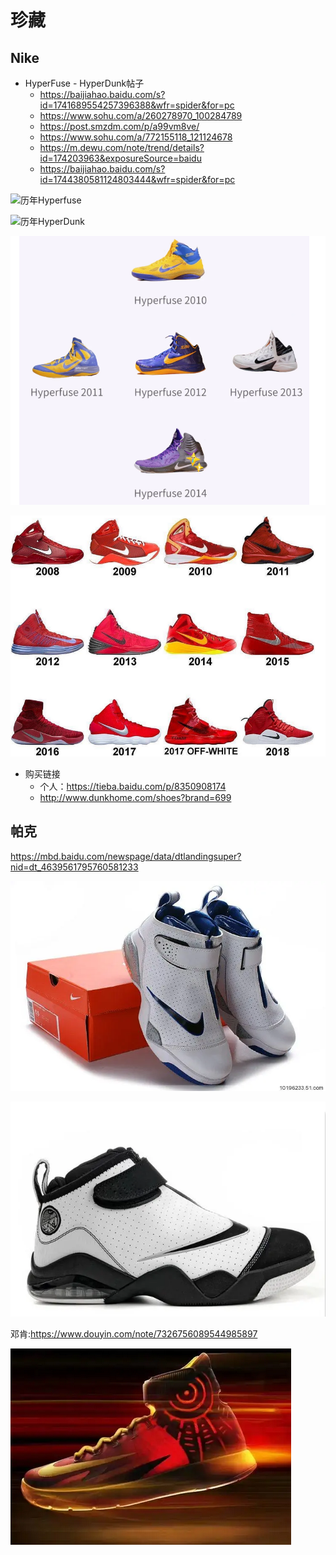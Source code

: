 # 珍藏

## Nike

- HyperFuse - HyperDunk帖子
  - https://baijiahao.baidu.com/s?id=1741689554257396388&wfr=spider&for=pc
  - https://www.sohu.com/a/260278970_100284789
  - https://post.smzdm.com/p/a99vm8ve/
  - https://www.sohu.com/a/772155118_121124678
  - https://m.dewu.com/note/trend/details?id=174203963&exposureSource=baidu
  - https://baijiahao.baidu.com/s?id=1744380581124803444&wfr=spider&for=pc

![历年Hyperfuse](../../assets/image-20240507113454770.png)

![历年HyperDunk](../../assets/image-20240507113637472.png)

![历年Hyperfuse](../../assets/04759df1fab351fc1e808917b07afbc.png)

![历年hyperdunk](../../assets/48a8a5452b2cd5f6934d5739fb80946.png)



- 购买链接
  - 个人：https://tieba.baidu.com/p/8350908174
  - http://www.dunkhome.com/shoes?brand=699

## 帕克

https://mbd.baidu.com/newspage/data/dtlandingsuper?nid=dt_4639561795760581233

![帕克](../../assets/u=3377750286,145334422&fm=253&fmt=auto&app=138&f=JPEG.webp)

![u=1863817095,2600638988&fm=253&fmt=auto&app=138&f=JPG](../../assets/u=1863817095,2600638988&fm=253&fmt=auto&app=138&f=JPG.webp)

邓肯:https://www.douyin.com/note/7326756089544985897

![80d6fd7b72f35f6b7c0ea5378dac1a6](../../assets/80d6fd7b72f35f6b7c0ea5378dac1a6.png)
